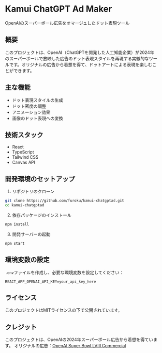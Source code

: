 # Kamui ChatGPT Ad Maker

OpenAIのスーパーボール広告をオマージュしたドット表現ツール

## 概要

このプロジェクトは、OpenAI（ChatGPTを開発した人工知能企業）が2024年のスーパーボールで放映した広告のドット表現スタイルを再現する実験的なツールです。オリジナルの広告から着想を得て、ドットアートによる表現を楽しむことができます。

## 主な機能

- ドット表現スタイルの生成
- ドット密度の調整
- アニメーション効果
- 画像のドット表現への変換

## 技術スタック

- React
- TypeScript
- Tailwind CSS
- Canvas API

## 開発環境のセットアップ

1. リポジトリのクローン
```bash
git clone https://github.com/furoku/kamui-chatgptad.git
cd kamui-chatgptad
```

2. 依存パッケージのインストール
```bash
npm install
```

3. 開発サーバーの起動
```bash
npm start
```

## 環境変数の設定

`.env`ファイルを作成し、必要な環境変数を設定してください：

```
REACT_APP_OPENAI_API_KEY=your_api_key_here
```

## ライセンス

このプロジェクトはMITライセンスの下で公開されています。

## クレジット

このプロジェクトは、OpenAIの2024年スーパーボール広告から着想を得ています。
オリジナルの広告：[OpenAI Super Bowl LVIII Commercial](https://www.youtube.com/watch?v=Y8GtKnz6Zs8) 